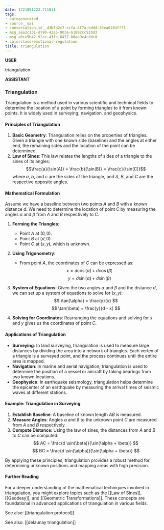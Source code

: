 ```yaml
---
date: 1721891223.711811
tags:
- autogenerated
- source__oai
- conversation_id__d3bfd2c7-ccfa-4f7a-bddd-26ea6403ffff
- msg_aaa2c131-d790-42a5-903e-61892cc91bd3
- msg_a0ce5b42-92ec-43fe-8437-b6aa9c4cddc8
- colorclass/emotional-regulation
title: triangulation
---
```


**USER**

triangulation


**ASSISTANT**

### Triangulation

Triangulation is a method used in various scientific and technical fields to determine the location of a point by forming triangles to it from known points. It is widely used in surveying, navigation, and geophysics.

#### Principles of Triangulation

1. **Basic Geometry**: Triangulation relies on the properties of triangles. Given a triangle with one known side (baseline) and the angles at either end, the remaining sides and the location of the point can be determined.
2. **Law of Sines**: This law relates the lengths of sides of a triangle to the sines of its angles:
   $$\frac{a}{\sin(A)} = \frac{b}{\sin(B)} = \frac{c}{\sin(C)}$$
   where $a$, $b$, and $c$ are the sides of the triangle, and $A$, $B$, and $C$ are the respective opposite angles.

#### Mathematical Formulation

Assume we have a baseline between two points $A$ and $B$ with a known distance $d$. We need to determine the location of point $C$ by measuring the angles $\alpha$ and $\beta$ from $A$ and $B$ respectively to $C$.

1. **Forming the Triangles**:
   - Point $A$ at $(0, 0)$.
   - Point $B$ at $(d, 0)$.
   - Point $C$ at $(x, y)$, which is unknown.

2. **Using Trigonometry**:
   - From point $A$, the coordinates of $C$ can be expressed as:
     $$ x = d \cos(\alpha) + d \cos(\beta) $$
     $$ y = d \sin(\alpha) + d \sin(\beta) $$

3. **System of Equations**:
   Given the two angles $\alpha$ and $\beta$ and the distance $d$, we can set up a system of equations to solve for $(x, y)$:
   $$ \tan(\alpha) = \frac{y}{x} $$
   $$ \tan(\beta) = \frac{y}{d - x} $$

4. **Solving for Coordinates**:
   Rearranging the equations and solving for $x$ and $y$ gives us the coordinates of point $C$.

#### Applications of Triangulation

- **Surveying**: In land surveying, triangulation is used to measure large distances by dividing the area into a network of triangles. Each vertex of a triangle is a surveyed point, and the process continues until the entire area is mapped.
- **Navigation**: In marine and aerial navigation, triangulation is used to determine the position of a vessel or aircraft by taking bearings from two known locations.
- **Geophysics**: In earthquake seismology, triangulation helps determine the epicenter of an earthquake by measuring the arrival times of seismic waves at different stations.

#### Example: Triangulation in Surveying

1. **Establish Baseline**: A baseline of known length $AB$ is measured.
2. **Measure Angles**: Angles $\alpha$ and $\beta$ to the unknown point $C$ are measured from $A$ and $B$ respectively.
3. **Compute Distance**: Using the law of sines, the distances from $A$ and $B$ to $C$ can be computed:
   $$ AC = \frac{d \sin(\beta)}{\sin(\alpha + \beta)} $$
   $$ BC = \frac{d \sin(\alpha)}{\sin(\alpha + \beta)} $$

By applying these principles, triangulation provides a robust method for determining unknown positions and mapping areas with high precision.

#### Further Reading

For a deeper understanding of the mathematical techniques involved in triangulation, you might explore topics such as the [[Law of Sines]], [[Geodesy]], and [[Geometric Transformations]]. These concepts are foundational in advanced applications of triangulation in various fields.

See also: [[triangulation protocol]]


See also: [[delaunay triangulation]]